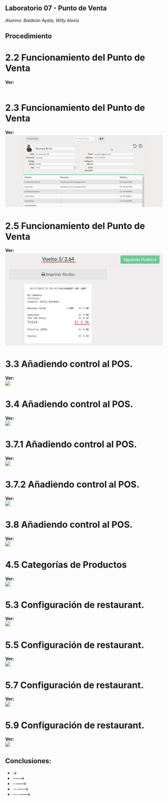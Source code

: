 ## Laboratorio 07 - Punto de Venta
*Alumno: Baldeón Ayala, Willy Alexis*

## Procedimiento

# 2.2 Funcionamiento del Punto de Venta
**Ver:**  
![]()

# 2.3 Funcionamiento del Punto de Venta
**Ver:**  
![](https://github.com/WillyBaldeon/Integraci-n-de-Sistemas-Empresariales-Avanzados/blob/master/Semana%207/2.3%20Funcionamiento%20del%20Punto%20de%20Venta.gif)

# 2.5 Funcionamiento del Punto de Venta
**Ver:**  
![](https://github.com/WillyBaldeon/Integraci-n-de-Sistemas-Empresariales-Avanzados/blob/master/Semana%207/2.5%20Funcionamiento%20del%20Punto%20de%20Venta.png)

# 3.3 Añadiendo control al POS.
**Ver:**  
![](https://github.com/WillyBaldeon/Integraci-n-de-Sistemas-Empresariales-Avanzados/blob/master/Semana%207/3.3%20A%C3%B1adiendo%20control%20al%20POS..png)

# 3.4 Añadiendo control al POS.
**Ver:**  
![](https://github.com/WillyBaldeon/Integraci-n-de-Sistemas-Empresariales-Avanzados/blob/master/Semana%207/3.4%20A%C3%B1adiendo%20control%20al%20POS..png)

# 3.7.1 Añadiendo control al POS.
**Ver:**  
![](https://github.com/WillyBaldeon/Integraci-n-de-Sistemas-Empresariales-Avanzados/blob/master/Semana%207/3.7.1%20A%C3%B1adiendo%20control%20al%20POS..gif)

# 3.7.2 Añadiendo control al POS.
**Ver:**  
![](https://github.com/WillyBaldeon/Integraci-n-de-Sistemas-Empresariales-Avanzados/blob/master/Semana%207/3.7.2%20A%C3%B1adiendo%20control%20al%20POS..gif)

# 3.8 Añadiendo control al POS.
**Ver:**  
![](https://github.com/WillyBaldeon/Integraci-n-de-Sistemas-Empresariales-Avanzados/blob/master/Semana%207/3.8%20A%C3%B1adiendo%20control%20al%20POS..gif)

# 4.5 Categorías de Productos
**Ver:**  
![](https://github.com/WillyBaldeon/Integraci-n-de-Sistemas-Empresariales-Avanzados/blob/master/Semana%207/4.5%20Categor%C3%ADas%20de%20Productos.gif)

# 5.3 Configuración de restaurant.
**Ver:**  
![](https://github.com/WillyBaldeon/Integraci-n-de-Sistemas-Empresariales-Avanzados/blob/master/Semana%207/5.3%20Configuraci%C3%B3n%20de%20restaurant..png)

# 5.5 Configuración de restaurant.
**Ver:**  
![](https://github.com/WillyBaldeon/Integraci-n-de-Sistemas-Empresariales-Avanzados/blob/master/Semana%207/5.5%20Configuraci%C3%B3n%20de%20restaurant..gif)

# 5.7 Configuración de restaurant.
**Ver:**  
![](https://github.com/WillyBaldeon/Integraci-n-de-Sistemas-Empresariales-Avanzados/blob/master/Semana%207/5.7%20Configuraci%C3%B3n%20de%20restaurant..gif)

# 5.9 Configuración de restaurant.
**Ver:**  
![](https://github.com/WillyBaldeon/Integraci-n-de-Sistemas-Empresariales-Avanzados/blob/master/Semana%207/5.9%20Configuraci%C3%B3n%20de%20restaurant..gif)

## Conclusiones:
* ->
* --->
* ---->
* ----->
* ------>